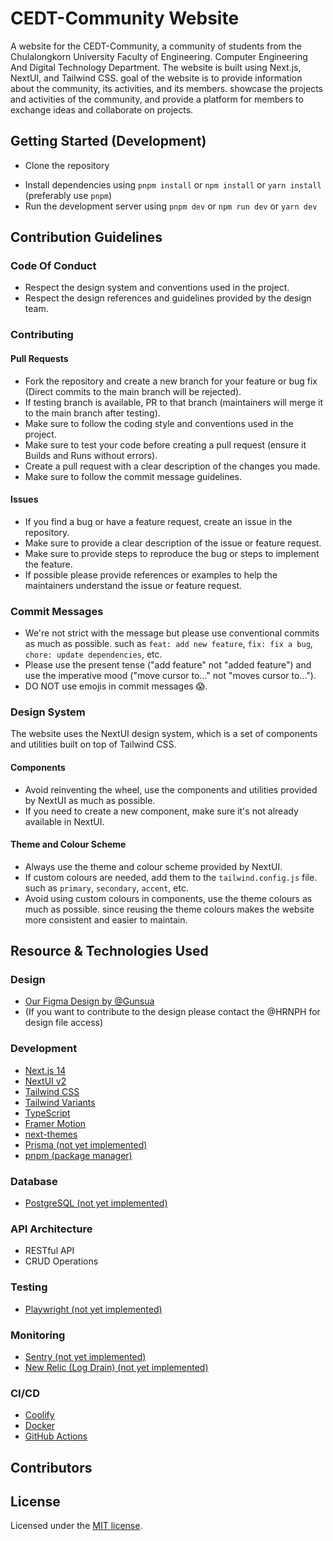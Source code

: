 # CEDT-Community Website

A website for the CEDT-Community, a community of students from the Chulalongkorn University Faculty of Engineering.
Computer Engineering And Digital Technology Department. The website is built using Next.js, NextUI, and Tailwind CSS.
goal of the website is to provide information about the community, its activities, and its members.
showcase the projects and activities of the community, and provide a platform for members to exchange ideas and collaborate on projects.

## Getting Started (Development)
- Clone the repository
<!-- TODO: Add Guidelines about envs later -->
- Install dependencies using `pnpm install` or `npm install` or `yarn install` (preferably use `pnpm`)
- Run the development server using `pnpm dev` or `npm run dev` or `yarn dev`

## Contribution Guidelines
### Code Of Conduct
- Respect the design system and conventions used in the project.
- Respect the design references and guidelines provided by the design team.
### Contributing
#### Pull Requests
- Fork the repository and create a new branch for your feature or bug fix (Direct commits to the main branch will be rejected).
- If testing branch is available, PR to that branch (maintainers will merge it to the main branch after testing).
- Make sure to follow the coding style and conventions used in the project.
- Make sure to test your code before creating a pull request (ensure it Builds and Runs without errors).
- Create a pull request with a clear description of the changes you made.
- Make sure to follow the commit message guidelines.
#### Issues
- If you find a bug or have a feature request, create an issue in the repository.
- Make sure to provide a clear description of the issue or feature request.
- Make sure to provide steps to reproduce the bug or steps to implement the feature.
- If possible please provide references or examples to help the maintainers understand the issue or feature request.
### Commit Messages
- We're not strict with the message but please use conventional commits as much as possible. such as `feat: add new feature`, `fix: fix a bug`, `chore: update dependencies`, etc.
- Please use the present tense ("add feature" not "added feature") and use the imperative mood ("move cursor to..." not "moves cursor to...").
- DO NOT use emojis in commit messages 😱.
### Design System
The website uses the NextUI design system, which is a set of components and utilities built on top of Tailwind CSS.
#### Components
- Avoid reinventing the wheel, use the components and utilities provided by NextUI as much as possible.
- If you need to create a new component, make sure it's not already available in NextUI.
#### Theme and Colour Scheme
- Always use the theme and colour scheme provided by NextUI.
- If custom colours are needed, add them to the `tailwind.config.js` file. such as `primary`, `secondary`, `accent`, etc.
- Avoid using custom colours in components, use the theme colours as much as possible. since reusing the theme colours makes the website more consistent and easier to maintain.

## Resource & Technologies Used
### Design
- [Our Figma Design by @Gunsua](https://www.figma.com/file/sWz4sWAIyFydHSnXQ02Ebp/cedt.community?type=design&node-id=0%3A1&mode=design&t=WBxCIIDkfzbPfiN1-1)
- (If you want to contribute to the design please contact the @HRNPH for design file access)
### Development
- [Next.js 14](https://nextjs.org/docs/getting-started)
- [NextUI v2](https://nextui.org/)
- [Tailwind CSS](https://tailwindcss.com/)
- [Tailwind Variants](https://tailwind-variants.org)
- [TypeScript](https://www.typescriptlang.org/)
- [Framer Motion](https://www.framer.com/motion/)
- [next-themes](https://github.com/pacocoursey/next-themes)
- [Prisma (not yet implemented)](https://www.prisma.io/)
- [pnpm (package manager)](https://pnpm.io/)
### Database
- [PostgreSQL (not yet implemented)](https://www.postgresql.org/)
### API Architecture
- RESTful API
- CRUD Operations
### Testing
<!-- we Only Do End2End testing since it's faster to write -->
- [Playwright (not yet implemented)](https://playwright.dev/) 
### Monitoring
- [Sentry (not yet implemented)](https://sentry.io/)
- [New Relic (Log Drain) (not yet implemented)](https://newrelic.com/)
### CI/CD
- [Coolify](https://coolify.io/)
- [Docker](https://www.docker.com/)
- [GitHub Actions](https://github.com/features/actions)

## Contributors

<!-- ALL-CONTRIBUTORS-LIST:START - Do not remove or modify this section -->
<!-- prettier-ignore-start -->
<!-- markdownlint-disable -->

<!-- markdownlint-restore -->
<!-- prettier-ignore-end -->

<!-- ALL-CONTRIBUTORS-LIST:END -->

## License
Licensed under the [MIT license](https://github.com/nextui-org/next-app-template/blob/main/LICENSE).